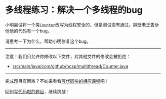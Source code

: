 # 多线程练习：解决一个多线程的bug

小明尝试将一个类[`Counter`](https://github.com/hcsp/fix-synchronzied-bug/blob/master/src/main/java/com/github/hcsp/multithread/Counter.java)改写为线程安全的，但是测试没有通过。隔壁老王告诉他他的代码有一个bug。

请思考一下为什么，帮助小明修复这个bug。

-----
注意！我们只允许你修改以下文件，对其他文件的修改会被拒绝：
- [src/main/java/com/github/hcsp/multithread/Counter.java](https://github.com/hcsp/fix-synchronzied-bug/blob/master/src/main/java/com/github/hcsp/multithread/Counter.java)
-----


完成题目有困难？不妨来看看[写代码啦的相应课程](https://xiedaimala.com/tasks/9bf0fb20-929d-4e17-891a-4673291d74a0)吧！

回到[写代码啦的题目](https://xiedaimala.com/tasks/9bf0fb20-929d-4e17-891a-4673291d74a0/quizzes/1b0fc390-74ad-4f55-b355-90b8a9154cc5)，继续挑战！ 
